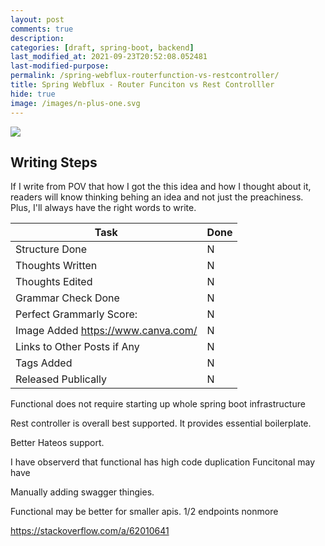 ```yaml
---
layout: post
comments: true
description:
categories: [draft, spring-boot, backend]
last_modified_at: 2021-09-23T20:52:08.052481
last-modified-purpose:
permalink: /spring-webflux-routerfunction-vs-restcontroller/
title: Spring Webflux - Router Funciton vs Rest Controlller
hide: true
image: /images/n-plus-one.svg
---
```

![](/images/switch-jobs.jpg)

## Writing Steps

If I write from POV that how I got the this idea and how I thought about it, readers will know thinking behing an idea and not just the preachiness. Plus, I'll always have the right words to write.

| Task                        | Done |
|-----------------------------|------|
| Structure Done              | N    |
| Thoughts Written            | N    |
| Thoughts Edited             | N    |
| Grammar Check Done          | N    |
| Perfect Grammarly Score:    | N    |
| Image Added  https://www.canva.com/                | N    |
| Links to Other Posts if Any | N    |
| Tags Added                  | N    |
| Released Publically         | N    |

Functional does not require starting up whole spring boot infrastructure

Rest controller is overall best supported.
It provides essential boilerplate.



Better Hateos support.


I have observerd that functional has high code duplication
Funcitonal may have 

Manually adding swagger thingies.

Functional may be better for smaller apis. 1/2 endpoints nonmore

https://stackoverflow.com/a/62010641